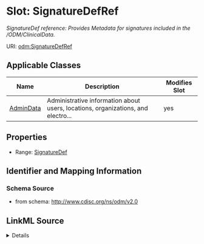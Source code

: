 # Slot: SignatureDefRef


_SignatureDef reference: Provides Metadata for signatures included in the /ODM/ClinicalData._



URI: [odm:SignatureDefRef](http://www.cdisc.org/ns/odm/v2.0/SignatureDefRef)



<!-- no inheritance hierarchy -->




## Applicable Classes

| Name | Description | Modifies Slot |
| --- | --- | --- |
[AdminData](AdminData.md) | Administrative information about users, locations, organizations, and electro... |  yes  |







## Properties

* Range: [SignatureDef](SignatureDef.md)





## Identifier and Mapping Information







### Schema Source


* from schema: http://www.cdisc.org/ns/odm/v2.0




## LinkML Source

<details>
```yaml
name: SignatureDefRef
description: 'SignatureDef reference: Provides Metadata for signatures included in
  the /ODM/ClinicalData.'
from_schema: http://www.cdisc.org/ns/odm/v2.0
rank: 1000
identifier: false
alias: SignatureDefRef
domain_of:
- AdminData
range: SignatureDef

```
</details>